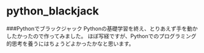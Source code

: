 # python_blackjack
###Pythonでブラックジャック
Pythonの基礎学習を終え、とりあえず手を動かしたかったので作ってみました。
ほぼ写経ですが、Pythonでのプログラミング的思考を養うにはちょうどよかったかなと思います。
